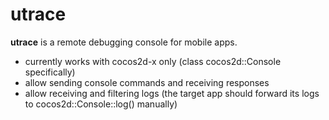 # utrace

__utrace__ is a remote debugging console for mobile apps.

- currently works with cocos2d-x only (class cocos2d::Console specifically)
- allow sending console commands and receiving responses
- allow receiving and filtering logs (the target app should forward its logs to cocos2d::Console::log() manually)

